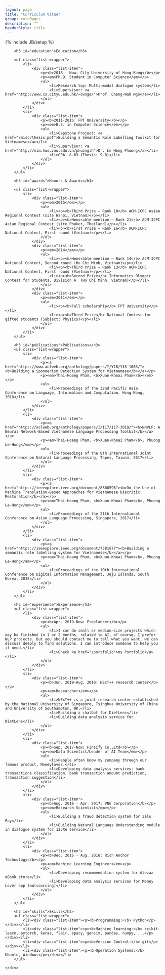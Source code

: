 ```yaml
---
layout: page
title: "Curriculum Vitae"
group: corePages
description: ""
headerStyle: title
---
```

{% include JB/setup %}

<div class="row justify-center">
	<div id="cv" class="col-lg-8 col-md-10 col-12">

        <h3 id="education">Education</h3>
        
        <ul class="list-wrapper">
            <li>
                <div class="list-item">
                    <p><b>2018 - Now: City University of Hong Kong</b></p>
                    <p><em>Ph.D. Student in Computer Science</em></p>
                    <ul>
                        <li>Research top: Multi-modal dialogue system</li>
                        <li>Supervisor: <a href="http://www.cs.cityu.edu.hk/~cwngo/">Prof. Chong-Wah Ngo</a></li>
                    </ul>
                </div>
            </li>
            <li>
                <div class="list-item">
                    <p><b>2011-2015: FPT University</b></p>
                    <p><em>B.S. in Computer Science</em></p>
                    <ul>
                        <li>Capstone Project: <a href="/misc/thesis.pdf">Building a Semantic Role Labelling Toolkit for Vietnamese</a></li>
                        <li>Supervisor: <a href="http://mim.hus.vnu.edu.vn/phuonglh">Dr. Le Hong Phuong</a></li>
                        <li>GPA: 8.63 (Thesis: 9.8)</li>
                    </ul>
                </div>
            </li>
        </ul>
        
        <h3 id="awards">Honors & Awards</h3>
        
        <ul class="list-wrapper">
            <li>
                <div class="list-item">
                    <p><em>2015</em></p>
                    <ul>
                        <li><p><b>Third Prize – Rank 10</b> ACM-ICPC Asian Regional Contest (site Hanoi, Vietnam)</p></li>
                        <li><p><b>Honorable mention – Rank 21</b> ACM-ICPC Asian Regional Contest (site Phuket, Thailand)</p></li>
                        <li><p><b>First Prize – Rank 16</b> ACM-ICPC National Content, First round (Vietnam)</p></li>
                    </ul>
                </div>
                <div class="list-item">
                    <p><em>2014</em></p>
                    <ul>
                        <li><p><b>Honorable mention – Rank 14</b> ACM-ICPC National Content, Second round (Ho Chi Minh, Vietnam)</p></li>
                        <li><p><b>Third Prize – Rank 13</b> ACM-ICPC National Content, First round (Vietnam)</p></li>
                        <li><p><b>Second Prize</b> Informatics Olympic Contest for Students, Division A  (Ho Chi Minh, Vietnam)</p></li>
                    </ul>
                </div>
                <div class="list-item">
                    <p><em>2011</em></p>
                    <ul>
                        <li><p><b>Full scholarship</b> FPT University</p></li>
                        <li><p><b>Third Prize</b> National Contest for gifted students (Subject: Physics)</p></li>
                    </ul>
                </div>
            </li>
        </ul>
        
        <h3 id="publications">Publications</h3>
        <ul class="list-wrapper">
            <li>
                <div class="list-item">
                    <p><a href="https://www.aclweb.org/anthology/papers/Y/Y18/Y18-1063/"><b>Building a Spoonerism Detection System for Vietnamese</b></a></p>
                    <p><em>Thai-Hoang Pham, <b>Xuan-Khoai Pham</b></em></p>
                    <ul>
                        <li>Proceedings of the 32nd Pacific Asia Conference on Language, Information and Computation, Hong Kong, 2018</li>
                    </ul>
                </div>
            </li>
            <li>
                <div class="list-item">
                    <p><a href="https://aclweb.org/anthology/papers/I/I17/I17-3010/"><b>NNVLP: A Neural Network-Based Vietnamese Language Processing Toolkit</b></a></p>
                    <p><em>Thai-Hoang Pham, <b>Xuan-Khoai Pham</b>, Phuong Le-Hong</em></p>
                    <ul>
                        <li>Proceedings of the 8th International Joint Conference on Natural Language Processing, Tapei, Taiwan, 2017</li>
                    </ul>
                </div>
            </li>
            <li>
                <div class="list-item">
                    <p><a href="https://ieeexplore.ieee.org/document/8300596"><b>On the Use of Machine Translation-Based Approaches for Vietnamese Diacritic Restoration</b></a></p>
                    <p><em>Thai-Hoang Pham, <b>Xuan-Khoai Pham</b>, Phuong Le-Hong</em></p>
                    <ul>
                        <li>Proceedings of the 21th International Conference on Asian Language Processing, Singapore, 2017</li>
                    </ul>
                </div>
            </li>
            <li>
                <div class="list-item">
                    <p><a href="https://ieeexplore.ieee.org/document/7381877"><b>Building a semantic role labelling system for Vietnamese</b></a></p>
                    <p><em>Thai-Hoang Pham, <b>Xuan-Khoai Pham</b>, Phuong Le-Hong</em></p>
                    <ul>
                        <li>Proceedings of the 10th International Conference on Digital Information Management, Jeju Islands, South Korea, 2015</li>
                    </ul>
                </div>
            </li>
        </ul>
        
        <h3 id="experience">Experience</h3>
        <ul class="list-wrapper">
            <li>
                <div class="list-item">
                    <p><b>Apr. 2019-Now: Freelancer</b></p>
                    <ul>
                        <li>I can do small or medium-size projects which may be finished in 1 or 2 months, related to AI, of course. I prefer NLP projects. But you should contact me to tell what you want, we can discuss deeply to find solutions. I can introduce someone to help you if need.</li>
                        <li>Check <a href="/portfolio">my Portfolio</a></li>
                    </ul>
                </div>
            </li>
            <li>
                <div class="list-item">
                    <p><b>Jun. 2019-Aug. 2019: NExT++ research center</b></p>
                    <p><em>Researcher</em></p>
                    <ul>
                        <li>NExT++ is a joint research center established by the National University of Singapore, Tsinghua University of China and University of Southampton, UK.</li>
                        <li>Building a chatbot for DietLens</li>
                        <li>Building data analysis service for DietLens</li>
                    </ul>
                </div>
            </li>
            <li>
                <div class="list-item">
                    <p><b>Sep. 2017-Now: Finsify Co.,Ltd</b></p>
                    <p><em>Data Scientist/Leader of AI Team</em></p>
                    <ul>
                        <li>People often know my company through our famous product, Moneylover.</li>
                        <li>Developing data analysis services: bank transactions classification, bank transaction amount prediction, transaction suggestion</li>
                    </ul>
                </div>
            </li>
            <li>
                <div class="list-item">
                    <p><b>Aug. 2016 - Apr. 2017: VNG Corporation</b></p>
                    <p><em>Research Scientist</em></p>
                    <ul>
                        <li>Building a fraud detection system for Zalo Pay</li>
                        <li>Building Natural Language Understanding module in dialogue system for 123Xe service</li>
                    </ul>
                </div>
            </li>
            <li>
                <div class="list-item">
                    <p><b>Dec. 2015 - Aug. 2016: Rich Anchor Technology</b></p>
                    <p><em>Machine Learning Engineer</em></p>
                    <ul>
                        <li>Developing recommendation system for Alezaa eBook store</li>
                        <li>Developing data analysis services for Money Lover app (outsourcing)</li>
                    </ul>
                </div>
            </li>
        </ul>
        
        <h3 id="skills">Skills</h3>
        <ul class="list-wrapper">
            <li><div class="list-item"><p><b>Programming:</b> Python</p></div></li>
            <li><div class="list-item"><p><b>Machine learning:</b> scikit-learn, pytorch, keras, flair, spacy, gensim, pandas, numpy, ...</p></div></li>
            <li><div class="list-item"><p><b>Version Control:</b> git</p></div></li>
            <li><div class="list-item"><p><b>Operation Systems:</b> Ubuntu, Windows</p></div></li>
        </ul>

    </div>
</div>
